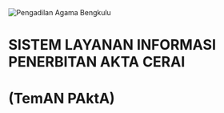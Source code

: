 
<img src="https://www.pa-bengkulukota.go.id/images/banners/Logo_Header_PA.jpg" alt="Pengadilan Agama Bengkulu" width="full" height="full">
<DOCTYPE html>
<html lang="en">
  <head>
    <style>
      body {
        background-image: url('https://media.istockphoto.com/id/469389478/id/foto/konsep-keadilan-hukum-berskala-pada-latar-belakang-hijau.jpg?s=170667a&w=0&k=20&c=cgHz_VaSIm3a2dQ5SxxKPXmdRroImNOgokjO5jkTW08=');
        background-repeat: no-repeat;
        background-attachment: fixed;
        background-size: 100% 100%;
      }
    </style>
    <meta charset="UTF-8" />
    <meta http-equiv="X-UA-Compatible" content="IE=edge" />
    <meta name="viewport" content="width=device-width, initial-scale=1.0" />
    <head>
    <link
      rel="stylesheet"
      type="text/css"
      href="https://maxcdn.bootstrapcdn.com/bootstrap/3.3.7/css/bootstrap.min.css"
    />
    <link
      rel="stylesheet"
      type="text/css"
      href="https://cdn.datatables.net/1.11.3/css/dataTables.bootstrap.min.css"
    />
    <link
      rel="stylesheet"
      type="text/css"
      href="https://cdn.datatables.net/fixedheader/3.2.0/css/fixedHeader.bootstrap.min.css"
    />
    <link
      rel="stylesheet"
      type="text/css"
      href="https://cdn.datatables.net/responsive/2.2.9/css/responsive.bootstrap.min.css"
    />
 
  <head>
  <body>
    <div class="container">
      <div class="row">
        <div class="col-lg-11 col-md-12 col-sm-12 col-xs-12">
          <h1 class="text-center mb-4">SISTEM  LAYANAN  INFORMASI  PENERBITAN  AKTA  CERAI<h1>
          <h1 class="text-center mb-4">(TemAN PAktA)<h1>
          <h4 class="text-center mb-4" id="AC"><h4>
          <br>
          <br>
          <table
            id="example"
            class="table table-striped table-bordered mt-4 mb-4"
            style="width: 100%"
          ></table>
          <br />
          <p id="Nomor Perkara"></p>
        <div>
      <div>
    <div>
    <script src="https://code.jquery.com/jquery-3.5.1.js"></script>
    <script src="https://cdn.datatables.net/1.11.3/js/jquery.dataTables.min.js"></script>
    <script src="https://cdn.datatables.net/1.11.3/js/dataTables.bootstrap.min.js"></script>
    <script src="https://cdn.datatables.net/fixedheader/3.2.0/js/dataTables.fixedHeader.min.js"></script>
    <script src="https://cdn.datatables.net/responsive/2.2.9/js/dataTables.responsive.min.js"></script>
    <script src="https://cdn.datatables.net/responsive/2.2.9/js/responsive.bootstrap.min.js"></script>
    <script src="https://unpkg.com/sweetalert/dist/sweetalert.min.js"></script>
    <script type="text/javascript">
       $(document).ready(function () {
    $("#example").DataTable({
      ajax: "https://script.google.com/macros/s/AKfycby0QyUBgOvCfFPVma1rRzk6aGXdMZh-qOSg3ln1DckIw1dm_tkLS9Y6ii0tznDHcNLE/exec",
      columns: [
        {
            title: "No",
            data: "No",
        },
        {
            title: "Nomor Perkara",
            data: "Nomor Perkara",
        },
        {
            title: "  Status  ",
            data: "Status",
        },
        {
            data: "Nomor Akta Cerai",
            title: "Nomor Akta Cerai",
        },
        {
            data: "Penggugat / Pemohon",
            title: "Penggugat / Pemohon",
        },
        {
            data: "Tergugat / Termohon",
            title: "Tergugat / Termohon",
        },
        {
            data: "Nomor Seri",
            title: "Nomor Seri",
        },

      ],
      rowId: "Nomor Perkara",
      liveAjax: true,
    });
  });
    </script>
    <body>
<html>
